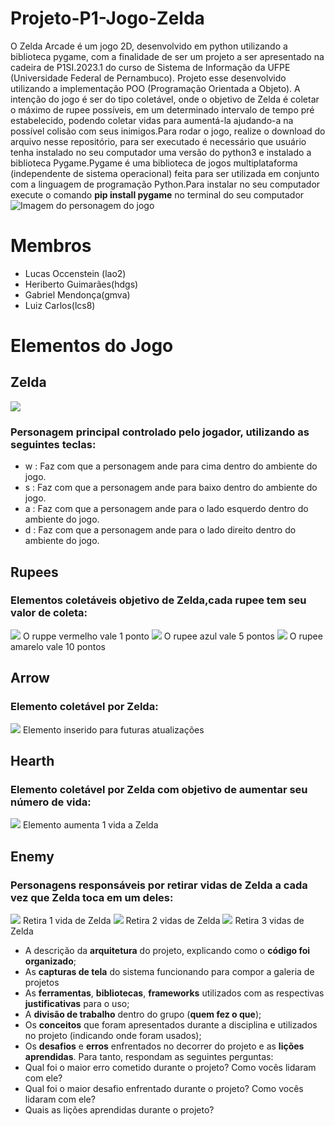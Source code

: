 # Projeto-P1-Jogo-Zelda

O Zelda Arcade é um jogo 2D, desenvolvido em python utilizando a biblioteca pygame, com a finalidade de ser um projeto a ser apresentado na cadeira de P1SI.2023.1 do curso de Sistema de Informação da UFPE (Universidade Federal de Pernambuco). Projeto esse desenvolvido utilizando a implementação POO (Programação Orientada a Objeto). A intenção do jogo é ser do tipo coletável, onde o objetivo de Zelda é coletar o máximo de rupee possíveis, em um determinado intervalo de tempo pré estabelecido, podendo coletar vidas para aumentá-la ajudando-a na possível colisão com seus inimigos.Para rodar o jogo, realize o download do arquivo nesse repositório, para ser executado é necessário que usuário tenha instalado no seu computador uma versão do python3 e instalado a biblioteca Pygame.Pygame é uma biblioteca de jogos multiplataforma (independente de sistema operacional) feita para ser utilizada em conjunto com a linguagem de programação Python.Para instalar no seu computador execute o comando **pip install pygame** no terminal do seu computador
![Imagem do personagem do jogo](https://github.com/lcs8/Projeto-P1-Jogo-Zelda/blob/main/sprits/Zelda.jpg)

# Membros
- Lucas Occenstein (lao2)
- Heriberto Guimarães(hdgs)
- Gabriel Mendonça(gmva)
- Luiz Carlos(lcs8)

# Elementos do Jogo
## Zelda
![](https://github.com/lcs8/Projeto-P1-Jogo-Zelda/blob/main/sprits/links%20sprites/down.png)  
### Personagem principal controlado pelo jogador, utilizando as seguintes teclas:
- w : Faz com que a personagem ande para cima dentro do ambiente do jogo.
- s : Faz com que a personagem ande para baixo dentro do ambiente do jogo.
- a : Faz com que a personagem ande para o lado esquerdo dentro do ambiente do jogo.
- d : Faz com que a personagem ande para o lado direito dentro do ambiente do jogo.
## Rupees
### Elementos coletáveis objetivo de Zelda,cada rupee tem seu valor de coleta:
![](https://github.com/lcs8/Projeto-P1-Jogo-Zelda/blob/main/sprits/red_rupee.png) O ruppe vermelho vale 1 ponto
![](https://github.com/lcs8/Projeto-P1-Jogo-Zelda/blob/main/sprits/blue_rupee.png) O rupee azul vale 5 pontos
![](https://github.com/lcs8/Projeto-P1-Jogo-Zelda/blob/main/sprits/yellow_rupee.png) O rupee amarelo vale 10 pontos
## Arrow
### Elemento coletável por Zelda:
![](https://github.com/lcs8/Projeto-P1-Jogo-Zelda/blob/main/sprits/Arrow.png) Elemento inserido para futuras atualizações
## Hearth
### Elemento coletável por Zelda com objetivo de aumentar seu número de vida:
![](https://github.com/lcs8/Projeto-P1-Jogo-Zelda/blob/main/sprits/Hearth.png) Elemento aumenta 1 vida a Zelda
## Enemy
### Personagens responsáveis por retirar vidas de Zelda a cada vez que Zelda toca em um deles:
![](https://github.com/lcs8/Projeto-P1-Jogo-Zelda/blob/main/sprits/enemy1.png) Retira 1 vida de Zelda
![](https://github.com/lcs8/Projeto-P1-Jogo-Zelda/blob/main/sprits/enemy2.png) Retira 2 vidas de Zelda
![](https://github.com/lcs8/Projeto-P1-Jogo-Zelda/blob/main/sprits/enemy3.png) Retira 3 vidas de Zelda


- A descrição da **arquitetura** do projeto, explicando como o **código foi organizado**;
- As **capturas de tela** do sistema funcionando para compor a galeria de projetos
- As **ferramentas**, **bibliotecas**, **frameworks** utilizados com as respectivas **justificativas** para o uso;
- A **divisão de trabalho** dentro do grupo (**quem fez o que**);
- Os **conceitos** que foram apresentados durante a disciplina e utilizados no projeto (indicando onde foram usados);
- Os **desafios** e **erros** enfrentados no decorrer do projeto e as **lições aprendidas**. Para tanto, respondam as seguintes perguntas:
- Qual foi o maior erro cometido durante o projeto? Como vocês lidaram com ele?
- Qual foi o maior desafio enfrentado durante o projeto? Como vocês lidaram com ele?
- Quais as lições aprendidas durante o projeto?

